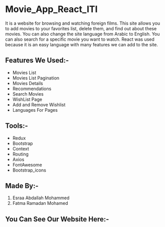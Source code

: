 # Movie_App_React_ITI
It is a website for browsing and watching foreign films.
This site allows you to add movies to your favorites list, delete them, and find out about these movies.
You can also change the site language from Arabic to English.
You can also search for a specific movie you want to watch.
React was used because it is an easy language with many features we can add to the site.

## Features We Used:-
* Movies List
* Movies List Pagination
* Movies Details
* Recommendations
* Search Movies
* WishList Page
* Add and Remove Wishlist
* Languages For Pages

## Tools:-
* Redux
* Bootstrap
* Context
* Routing
* Axios
* FontAwesome
* Bootstrap_icons

## Made By:-
1. Esraa Abdallah Mohammed
2. Fatma Ramadan Mohamed

## You Can See Our Website Here:-





